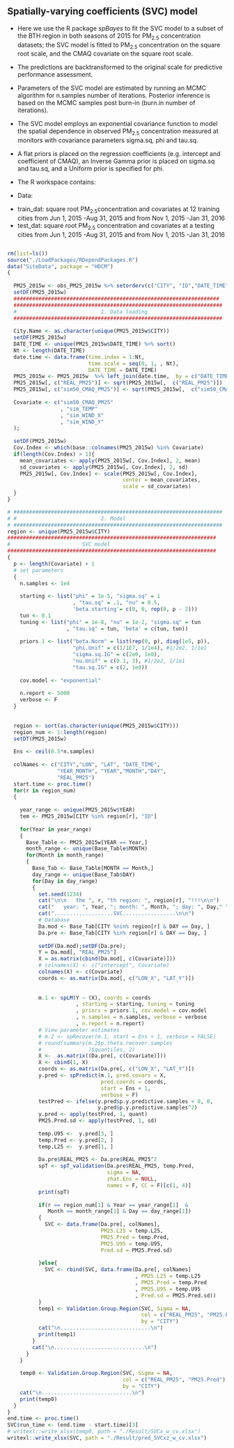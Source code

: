 ## Spatially-varying coefficients (SVC) model

* Here we use the R package *spBayes* to fit the SVC model to a subset of the BTH region in both seasons of 2015 for PM$_2.5$ concentration datasets; the SVC model is fitted to PM$_2.5$ concentration on the square root scale, and the CMAQ covariate on the square root scale.
* The predictions are backtransformed to the original scale for predictive performance assessment.
* Parameters of the SVC model are estimated by running an MCMC algorithm for n.samples number of iterations. Posterior inference is based on the MCMC samples post burn-in (burn.in number of iterations).
* The SVC model employs an exponential covariance function to model the spatial dependence in observed PM$_2.5$ concentration measured at monitors with covariance parameters sigma.sq, phi and tau.sq.
* A flat priors is placed on the regression coefficients (e.g. intercept and coefficient of CMAQ), an Inverse Gamma prior is placed on sigma.sq and tau.sq, and a Uniform prior is specified for phi.
* The R workspace contains:

* Data:

- train_dat: square root PM$_2.5$concentration and covariates at 12 training cities from Jun 1, 2015 -Aug 31, 2015 and from Nov 1, 2015 -Jan 31, 2016
- test_dat:  square root PM$_2.5$ concentration and covariates at a testing cities from Jun 1, 2015 -Aug 31, 2015 and from Nov 1, 2015 -Jan 31, 2016


```r

rm(list=ls())
source("./LoadPackages/RDependPackages.R")
data("SiteData", package = "HDCM")
{
  
  PM25_2015w <- obs_PM25_2015w %>% setorderv(c("CITY", "ID","DATE_TIME"))
  setDF(PM25_2015w)
  ##################################################################
  ###################################################################
  #                           1. Data loading
  ###################################################################
  
  City.Name <- as.character(unique(PM25_2015w$CITY))
  setDF(PM25_2015w)
  DATE_TIME <- unique(PM25_2015w$DATE_TIME) %>% sort()
  Nt <- length(DATE_TIME)
  date.time <- data.frame(time.index = 1:Nt,
                          time.scale = seq(0, 1, , Nt),
                          DATE_TIME = DATE_TIME)
  PM25_2015w <- PM25_2015w  %>% left_join(date.time,  by = c("DATE_TIME"))
  PM25_2015w[, c("REAL_PM25")] <- sqrt(PM25_2015w[,  c("REAL_PM25")])
  PM25_2015w[, c("sim50_CMAQ_PM25")] <- sqrt(PM25_2015w[,  c("sim50_CMAQ_PM25")])
  
  Covariate <- c("sim50_CMAQ_PM25"
                 , "sim_TEMP"
                 , "sim_WIND_X"
                 , "sim_WIND_Y"
  );
  
  setDF(PM25_2015w)
  Cov.Index <- which(base::colnames(PM25_2015w) %in% Covariate)
  if(length(Cov.Index) > 1){
    mean_covariates <- apply(PM25_2015w[, Cov.Index], 2, mean)
    sd_covariates <- apply(PM25_2015w[, Cov.Index], 2, sd)
    PM25_2015w[, Cov.Index] <- scale(PM25_2015w[, Cov.Index],
                                     center = mean_covariates,
                                     scale = sd_covariates)
  }
}

# ###################################################################
# #                           2. Model
# ###################################################################
region <- unique(PM25_2015w$CITY)
###################################################################
#                       SVC model
###################################################################
{
  p <- length(Covariate) + 1
  # set parameters
  {
    n.samples <- 1e4
    
    starting <- list("phi" = 1e-5, "sigma.sq" = 1
                     , "tau.sq" = .1, "nu" = 0.5,
                     'beta.starting'= c(0, 0, rep(0, p - 2)))
    tun <- 0.1
    tuning <- list("phi" = 1e-8, "nu" = 1e-2, "sigma.sq" = tun
                   , "tau.sq" = tun, 'beta' = c(tun, tun))
    
    priors.1 <- list("beta.Norm" = list(rep(0, p), diag(1e5, p)),
                     "phi.Unif" = c(1/1E7, 1/1e4), #1/2e2, 1/1e1
                     "sigma.sq.IG" = c(2e0, 1e0),
                     "nu.Unif" = c(0.1, 3), #1/2e2, 1/1e1
                     "tau.sq.IG" = c(2, 1e0))
    
    cov.model <- "exponential"
    
    n.report <- 5000
    verbose <- F
  }
  
  
  region <- sort(as.character(unique(PM25_2015w$CITY)))
  region_num <- 1:length(region)
  setDT(PM25_2015w)
  
  Ens <- ceil(0.5*n.samples)
  
  colNames <- c("CITY","LON", "LAT", "DATE_TIME",
                "YEAR_MONTH", "YEAR","MONTH","DAY",
                "REAL_PM25")
  start.time <- proc.time()
  for(r in region_num)
  {
    
    year_range <- unique(PM25_2015w$YEAR)
    tem <- PM25_2015w[CITY %in% region[r], "ID"]
    
    for(Year in year_range)
    {
      Base_Table <- PM25_2015w[YEAR == Year,]
      month_range <- unique(Base_Table$MONTH)
      for(Month in month_range)
      {
        Base_Tab <- Base_Table[MONTH == Month,]
        day_range <- unique(Base_Tab$DAY)
        for(Day in day_range)
        {
          set.seed(1234)
          cat("\n\n   the ", r, "th region: ", region[r], "!!!\n\n")
          cat("   year: ", Year, "; month: ", Month, "; day: ", Day," \n\n")
          cat("...................SVC.................\n\n")
          # Database
          Da.mod <- Base_Tab[CITY %nin% region[r] & DAY == Day, ]
          Da.pre <- Base_Tab[CITY %in% region[r] & DAY == Day, ]
          
          setDF(Da.mod);setDF(Da.pre);
          Y = Da.mod[, "REAL_PM25"]
          X = as.matrix(cbind(Da.mod[, c(Covariate)]))
          # colnames(X) <- c("intercept", Covariate)
          colnames(X) <- c(Covariate)
          coords <- as.matrix(Da.mod[, c("LON_X", "LAT_Y")])
          
          
          m.1 <- spLM(Y ~ (X), coords = coords
                      , starting = starting, tuning = tuning
                      , priors = priors.1, cov.model = cov.model
                      , n.samples = n.samples, verbose = verbose
                      , n.report = n.report)
          # View parameter estimates
          # m.2 <- spRecover(m.1, start = Ens + 1, verbose = FALSE)
          # round(summary(m.2$p.theta.recover.samples
          #               )$quantiles, 2)
          X <-  as.matrix((Da.pre[, c(Covariate)]))
          X <- cbind(1, X)
          coords <- as.matrix(Da.pre[, c("LON_X", "LAT_Y")])
          y.pred <- spPredict(m.1, pred.covars = X,
                              pred.coords = coords,
                              start = Ens + 1,
                              verbose = F)
          testPred <- ifelse(y.pred$p.y.predictive.samples < 0, 0, 
                             y.pred$p.y.predictive.samples^2)
          y.pred <- apply(testPred, 1, quant)
          PM25.Pred.sd <- apply(testPred, 1, sd)
          
          temp.U95 <-  y.pred[3, ]
          temp.Pred <- y.pred[2, ]
          temp.L25 <-  y.pred[1, ]
          
          Da.pre$REAL_PM25 <- Da.pre$REAL_PM25^2
          spT <- spT_validation(Da.pre$REAL_PM25, temp.Pred,
                                sigma = NA,
                                zhat.Ens = NULL,
                                names = F, CC = F)[c(1, 4)]
          print(spT)
          
          if(r == region_num[1] & Year == year_range[1]  &
             Month == month_range[1] & Day == day_range[1])
          {
            SVC <- data.frame(Da.pre[, colNames],
                              PM25.L25 = temp.L25,
                              PM25.Pred = temp.Pred,
                              PM25.U95 = temp.U95,
                              Pred.sd = PM25.Pred.sd)
            
          }else{
            SVC <- rbind(SVC, data.frame(Da.pre[, colNames]
                                         , PM25.L25 = temp.L25
                                         , PM25.Pred = temp.Pred
                                         , PM25.U95 = temp.U95
                                         , Pred.sd = PM25.Pred.sd))
          }
          temp1 <- Validation.Group.Region(SVC, Sigma = NA,
                                           col = c("REAL_PM25", "PM25.Pred"),
                                           by = "CITY")
          cat("\n.............................\n")
          print(temp1)
        }
        cat("\n.............................\n")
      }
    }
    
    temp0 <- Validation.Group.Region(SVC, Sigma = NA,
                                     col = c("REAL_PM25", "PM25.Pred"),
                                     by = "CITY")
    cat("\n.............................\n")
    print(temp0)
  }
}
end.time <- proc.time()
SVC$run_time <- (end.time - start.time)[3]
# writexl::write_xlsx(temp0, path = "./Result/SVCx_w_cv.xlsx")
writexl::write_xlsx(SVC, path = "./Result/pred_SVCxz_w_cv.xlsx")
```
